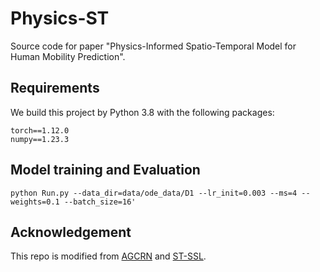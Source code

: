 # Physics-ST
Source code for paper "Physics-Informed Spatio-Temporal Model for Human Mobility Prediction".
## Requirements
We build this project by Python 3.8 with the following packages:

```
torch==1.12.0
numpy==1.23.3
```

## Model training and Evaluation
```
python Run.py --data_dir=data/ode_data/D1 --lr_init=0.003 --ms=4 --weights=0.1 --batch_size=16'
```
## Acknowledgement
This repo is modified from [AGCRN](https://github.com/LeiBAI/AGCRN) and [ST-SSL](https://github.com/Echo-Ji/ST-SSL).
